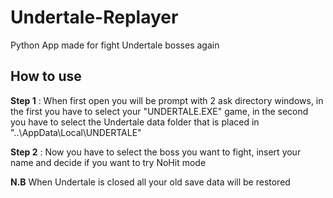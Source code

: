 # Undertale-Replayer
Python App made for fight Undertale bosses again

## How to use
**Step 1** : When first open you will be prompt with 2 ask directory windows, in the first you have to select your "UNDERTALE.EXE" game, in the second you have to select the Undertale data folder that is placed in "..\AppData\Local\UNDERTALE" 

**Step 2** : Now you have to select the boss you want to fight, insert your name and decide if you want to try NoHit mode

**N.B** When Undertale is closed all your old save data will be restored